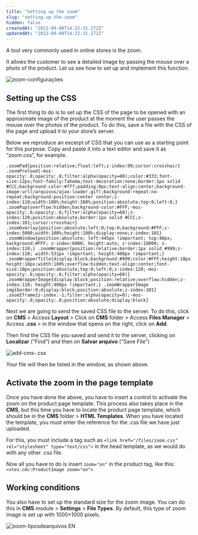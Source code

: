 ```yaml
---
title: "Setting up the zoom"
slug: "setting-up-the-zoom"
hidden: false
createdAt: "2022-09-08T14:22:31.172Z"
updatedAt: "2022-09-08T14:22:31.172Z"
---
```

A tool very commonly used in online stores is the zoom.

It allows the customer to see a detailed image by passing the mouse over a photo of the product. Let us see how to set up and implement this function.

![zoom-configurações](//images.ctfassets.net/alneenqid6w5/2syaIncF2UeOw0YgOcOSIq/02d931bb81ef413ad248f21e518fbd24/zoom.png)

## Setting up the CSS

The first thing to do is to set up the CSS of the page to be opened with an approximate image of the product at the moment the user passes the mouse over the photos of the product. To do this, save a file with the CSS of the page and upload it to your store’s server.

Below we reproduce an excerpt of CSS that you can use as a starting point for this purpose. Copy and paste it into a text editor and save it as “zoom.css”, for example.

```
.zoomPad{position:relative;float:left;z-index:99;cursor:crosshair} .zoomPreload{-moz-opacity:.8;opacity:.8;filter:alpha(opacity=80);color:#333;font-size:12px;font-family:Tahoma;text-decoration:none;border:1px solid #CCC;background-color:#fff;padding:8px;text-align:center;background-image:url(/arquivos/ajax-loader.gif);background-repeat:no-repeat;background-position:center center;z-index:110;width:100%;height:100%;position:absolute;top:0;left:0;} .zoomPup{overflow:hidden;background-color:#FFF;-moz-opacity:.6;opacity:.6;filter:alpha(opacity=60);z-index:120;position:absolute;border:1px solid #CCC;z-index:101;cursor:crosshair} .zoomOverlay{position:absolute;left:0;top:0;background:#FFF;z-index:5000;width:100%;height:100%;display:none;z-index:101} .zoomWindow{position:absolute; left:445px !important; top:40px; background:#FFF; z-index:6000; height:auto; z-index:10000; z-index:110;} .zoomWrapper{position:relative;border:1px solid #999;z-index:110; width:531px !important; height:400px !important;} .zoomWrapperTitle{display:block;background:#999;color:#FFF;height:18px;line-height:18px;width:100%;overflow:hidden;text-align:center;font-size:10px;position:absolute;top:0;left:0;z-index:120;-moz-opacity:.6;opacity:.6;filter:alpha(opacity=60)} .zoomWrapperImage{display:block;position:relative;overflow:hidden;z-index:110; height:400px !important;} .zoomWrapperImage img{border:0;display:block;position:absolute;z-index:101} .zoomIframe{z-index:-1;filter:alpha(opacity=0);-moz-opacity:.8;opacity:.8;position:absolute;display:block}
```

Next we are going to send the saved CSS file to the server. To do this, click on **CMS** > Access **Layout** > Click on **CMS** folder > Access **Files Manager** > Access **.css** > in the window that opens on the right, click on **Add**.

Then find the CSS file you saved and send it to the server, clicking on **Localizar** ("Find") and then on **Salvar arquivo** ("Save File")

![add-cms-.css ](//images.ctfassets.net/alneenqid6w5/ZXAryRqp4AAosaKM2qmQa/40058a1db81bde2207c60158c682b667/add_.css.png)

Your file will then be listed in the window, as shown above.

## Activate the zoom in the page template

Once you have done the above, you have to insert a control to activate the zoom on the product page template. This process also takes place in the **CMS**, but this time you have to locate the product page template, which should be in the **CMS** folder > **HTML Templates**. When you have located the template, you must enter the reference for the .css file we have just uploaded. 

For this, you must include a tag such as `<link href="/files/zoom.css" rel="stylesheet" type="text/css">` in the head template, as we would do with any other .css file. 

Now all you have to do is insert `zoom="on"` in the product tag, like this:
`<vtex.cmc:ProductImage zoom="on">`

## Working conditions

You also have to set up the standard size for the zoom image. You can do this in **CMS** module > **Settings** > **File Types**. By default, this type of zoom image is set up with 1000×1000 pixels.

![zoom-tiposdearquivos EN](//images.ctfassets.net/alneenqid6w5/36CmHtsFyg0Ue2wuwYw8QG/de092d8f46a6e304744482144561747d/zoom_file_types.png)